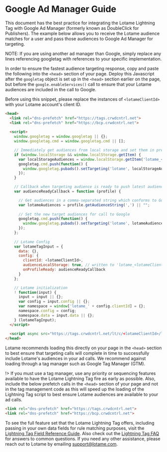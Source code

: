 # Google Ad Manager Guide

This document has the best practice for integrating the Lotame Lightning Tag with Google Ad Manager (formerly known as DoubleClick for Publishers). The example below allows you to receive the Lotame audience matches for a user and pass those audiences to Google Ad Manager for targeting.

NOTE: If you are using another ad manager than Google, simply replace any lines referencing googletag with references to your specific implementation.

In order to ensure the fastest audience targeting response, copy and paste the following into the `<head>` section of your page. Deploy this Javascript after the `googletag` object is set up in the `<head>` section earlier on the page, but before the `google.enableServices()` call to ensure that your Lotame audiences are included in the call to Google. 

Before using this snippet, please replace the instances of `<lotameClientId>` with your Lotame account's client ID.

```html
<head>
  <link rel="dns-prefetch" href="https://tags.crwdcntrl.net">
  <link rel="dns-prefetch" href="https://bcp.crwdcntrl.net">
  
  <script>
    window.googletag = window.googletag || {};
    window.googletag.cmd = window.googletag.cmd || []; 

    // Immediately get audiences from local storage and set them in preparation for calls to Google
    if (window.localStorage && window.localStorage.getItem) {
      var localStorageAudiences = window.localStorage.getItem('lotame_<lotameClientId>_auds') || "";
      googletag.cmd.push(function() {
        window.googletag.pubads().setTargeting('lotame', localStorageAudiences);
      });  
    }

    // Callback when targeting audience is ready to push latest audience data
    var audienceReadyCallback = function (profile) {

      // Get audiences in a comma-separated string which conforms to Google Ads input format
      var lotameAudiences = profile.getAudienceString(',') || "";
  
      // Set the new target audiences for call to Google
      googletag.cmd.push(function() {
        window.googletag.pubads().setTargeting('lotame', lotameAudiences);
      });  
    };
  
    // Lotame Config
    var lotameTagInput = {
      data: {},
      config: {
        clientId: <lotameClientId>,
        audienceLocalStorage: true, // written to 'lotame_<lotameClientId>_auds' key
        onProfileReady: audienceReadyCallback
      }
    };

    // Lotame initialization
    ! function(input) {
      input = input || {};
      var config = input.config || {};
      var namespace = window['lotame_' + config.clientId] = {};
      namespace.config = config;
      namespace.data = input.data || {};
    } (lotameTagInput);
  </script>
  
  <script async src="https://tags.crwdcntrl.net/lt/c/<lotameClientId>/lt.min.js"></script>
</head>
```

Lotame recommends loading this directly on your page in the `<head>` section to best ensure that targeting calls will complete in time to successfully include Lotame's audiences in your ad calls. We recommend against loading through a tag manager such as Google Tag Manager (GTM). 

!> If you must use a tag manager, use any priority or sequencing features available to have the Lotame Lightning Tag fire as early as possible. Also, include the below prefetch calls in the `<head>` section of your page and not in the tag management code as this will speed up the loading of the Lightning Tag script to best ensure Lotame audiences are available to your ad calls.

```html
<link rel="dns-prefetch" href="https://tags.crwdcntrl.net">            
<link rel="dns-prefetch" href="https://bcp.crwdcntrl.net">
```

To see the full feature set that the Lotame Lightning Tag offers, including passing in your own data fields for rule matching purposes, visit the [Lightning Tag Field Reference Guide](lightning-tag/detailed-reference.md). Also check out the [Lightning Tag FAQ](lightning-tag/faq.md) for answers to common questions. If you need any other assistance, please reach out to Lotame by emailing support@lotame.com.
